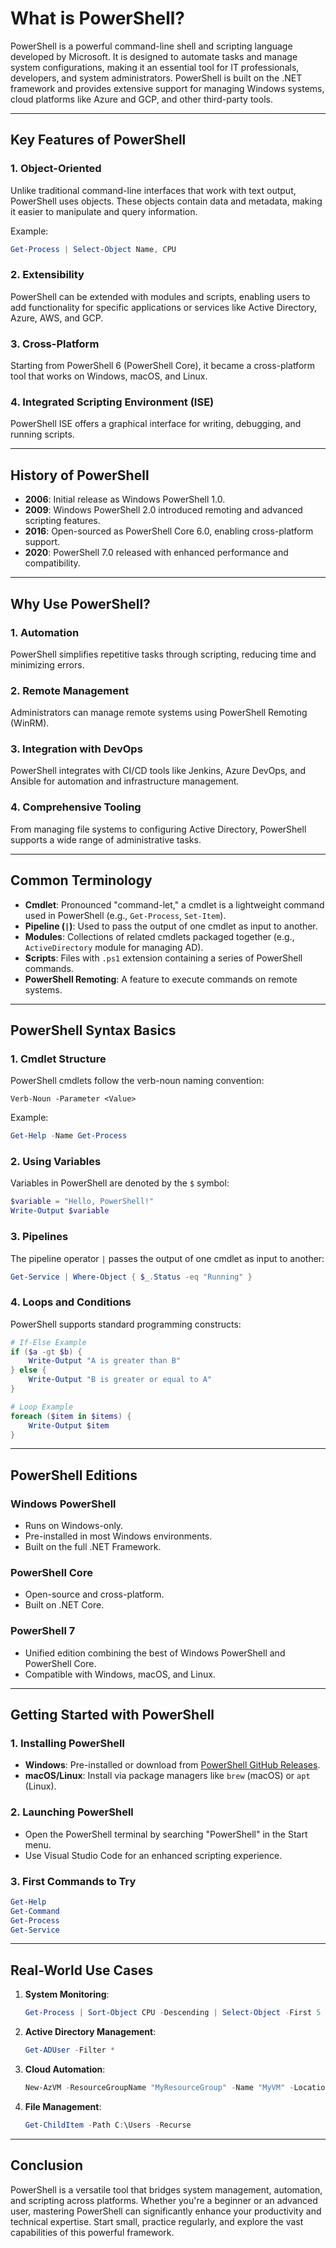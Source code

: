 # What is PowerShell?

PowerShell is a powerful command-line shell and scripting language developed by Microsoft. It is designed to automate tasks and manage system configurations, making it an essential tool for IT professionals, developers, and system administrators. PowerShell is built on the .NET framework and provides extensive support for managing Windows systems, cloud platforms like Azure and GCP, and other third-party tools.

---

## Key Features of PowerShell

### 1. **Object-Oriented**
Unlike traditional command-line interfaces that work with text output, PowerShell uses objects. These objects contain data and metadata, making it easier to manipulate and query information.

Example:
```powershell
Get-Process | Select-Object Name, CPU
```

### 2. **Extensibility**
PowerShell can be extended with modules and scripts, enabling users to add functionality for specific applications or services like Active Directory, Azure, AWS, and GCP.

### 3. **Cross-Platform**
Starting from PowerShell 6 (PowerShell Core), it became a cross-platform tool that works on Windows, macOS, and Linux.

### 4. **Integrated Scripting Environment (ISE)**
PowerShell ISE offers a graphical interface for writing, debugging, and running scripts.

---

## History of PowerShell

- **2006**: Initial release as Windows PowerShell 1.0.
- **2009**: Windows PowerShell 2.0 introduced remoting and advanced scripting features.
- **2016**: Open-sourced as PowerShell Core 6.0, enabling cross-platform support.
- **2020**: PowerShell 7.0 released with enhanced performance and compatibility.

---

## Why Use PowerShell?

### 1. **Automation**
PowerShell simplifies repetitive tasks through scripting, reducing time and minimizing errors.

### 2. **Remote Management**
Administrators can manage remote systems using PowerShell Remoting (WinRM).

### 3. **Integration with DevOps**
PowerShell integrates with CI/CD tools like Jenkins, Azure DevOps, and Ansible for automation and infrastructure management.

### 4. **Comprehensive Tooling**
From managing file systems to configuring Active Directory, PowerShell supports a wide range of administrative tasks.

---

## Common Terminology

- **Cmdlet**: Pronounced "command-let," a cmdlet is a lightweight command used in PowerShell (e.g., `Get-Process`, `Set-Item`).
- **Pipeline (`|`)**: Used to pass the output of one cmdlet as input to another.
- **Modules**: Collections of related cmdlets packaged together (e.g., `ActiveDirectory` module for managing AD).
- **Scripts**: Files with `.ps1` extension containing a series of PowerShell commands.
- **PowerShell Remoting**: A feature to execute commands on remote systems.

---

## PowerShell Syntax Basics

### 1. **Cmdlet Structure**
PowerShell cmdlets follow the verb-noun naming convention:
```plaintext
Verb-Noun -Parameter <Value>
```
Example:
```powershell
Get-Help -Name Get-Process
```

### 2. **Using Variables**
Variables in PowerShell are denoted by the `$` symbol:
```powershell
$variable = "Hello, PowerShell!"
Write-Output $variable
```

### 3. **Pipelines**
The pipeline operator `|` passes the output of one cmdlet as input to another:
```powershell
Get-Service | Where-Object { $_.Status -eq "Running" }
```

### 4. **Loops and Conditions**
PowerShell supports standard programming constructs:
```powershell
# If-Else Example
if ($a -gt $b) {
    Write-Output "A is greater than B"
} else {
    Write-Output "B is greater or equal to A"
}

# Loop Example
foreach ($item in $items) {
    Write-Output $item
}
```

---

## PowerShell Editions

### Windows PowerShell
- Runs on Windows-only.
- Pre-installed in most Windows environments.
- Built on the full .NET Framework.

### PowerShell Core
- Open-source and cross-platform.
- Built on .NET Core.

### PowerShell 7
- Unified edition combining the best of Windows PowerShell and PowerShell Core.
- Compatible with Windows, macOS, and Linux.

---

## Getting Started with PowerShell

### 1. **Installing PowerShell**
- **Windows**: Pre-installed or download from [PowerShell GitHub Releases](https://github.com/PowerShell/PowerShell).
- **macOS/Linux**: Install via package managers like `brew` (macOS) or `apt` (Linux).

### 2. **Launching PowerShell**
- Open the PowerShell terminal by searching "PowerShell" in the Start menu.
- Use Visual Studio Code for an enhanced scripting experience.

### 3. **First Commands to Try**
```powershell
Get-Help
Get-Command
Get-Process
Get-Service
```

---

## Real-World Use Cases

1. **System Monitoring**:
   ```powershell
   Get-Process | Sort-Object CPU -Descending | Select-Object -First 5
   ```

2. **Active Directory Management**:
   ```powershell
   Get-ADUser -Filter *
   ```

3. **Cloud Automation**:
   ```powershell
   New-AzVM -ResourceGroupName "MyResourceGroup" -Name "MyVM" -Location "East US"
   ```

4. **File Management**:
   ```powershell
   Get-ChildItem -Path C:\Users -Recurse
   ```

---

## Conclusion
PowerShell is a versatile tool that bridges system management, automation, and scripting across platforms. Whether you're a beginner or an advanced user, mastering PowerShell can significantly enhance your productivity and technical expertise. Start small, practice regularly, and explore the vast capabilities of this powerful framework.

